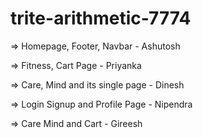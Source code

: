 # trite-arithmetic-7774

=> Homepage, Footer, Navbar - Ashutosh

=> Fitness, Cart Page - Priyanka

=> Care, Mind and its single page - Dinesh

=> Login Signup and Profile Page - Nipendra

=> Care Mind and Cart - Gireesh
